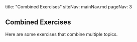 <frontmatter>
title: "Combined Exercises"
siteNav: mainNav.md
pageNav: 3
</frontmatter>

<link rel="stylesheet" href="{{baseUrl}}/css/textbook.css">

<div class="website-content">

## Combined Exercises

Here are some exercises that combine multiple topics.

<include src="exercises/chooseCorrectStatementAboutRequirements.md" />
<include src="exercises/correctStatementAboutClassObjectSequenceDiagrams.md" />
<include src="exercises/usefulModelToDescribeWorkflow.md" />
<include src="exercises/oddStatementOnProjMgtTools.md" />
<include src="exercises/correctStatementAboutPrinciplesAndPatterns.md" />
<include src="exercises/interpretClassAndObjectDiagramAllNotations.md" />

</div>
